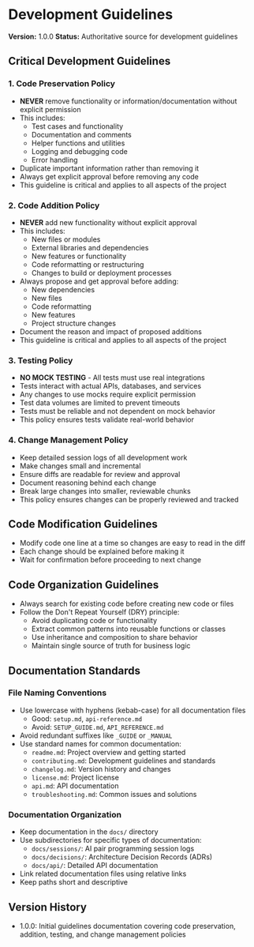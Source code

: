 # Development Guidelines

**Version:** 1.0.0
**Status:** Authoritative source for development guidelines

## Critical Development Guidelines

### 1. Code Preservation Policy
- **NEVER** remove functionality or information/documentation without explicit permission
- This includes:
  - Test cases and functionality
  - Documentation and comments
  - Helper functions and utilities
  - Logging and debugging code
  - Error handling
- Duplicate important information rather than removing it
- Always get explicit approval before removing any code
- This guideline is critical and applies to all aspects of the project

### 2. Code Addition Policy
- **NEVER** add new functionality without explicit approval
- This includes:
  - New files or modules
  - External libraries and dependencies
  - New features or functionality
  - Code reformatting or restructuring
  - Changes to build or deployment processes
- Always propose and get approval before adding:
  - New dependencies
  - New files
  - Code reformatting
  - New features
  - Project structure changes
- Document the reason and impact of proposed additions
- This guideline is critical and applies to all aspects of the project

### 3. Testing Policy
- **NO MOCK TESTING** - All tests must use real integrations
- Tests interact with actual APIs, databases, and services
- Any changes to use mocks require explicit permission
- Test data volumes are limited to prevent timeouts
- Tests must be reliable and not dependent on mock behavior
- This policy ensures tests validate real-world behavior

### 4. Change Management Policy
- Keep detailed session logs of all development work
- Make changes small and incremental
- Ensure diffs are readable for review and approval
- Document reasoning behind each change
- Break large changes into smaller, reviewable chunks
- This policy ensures changes can be properly reviewed and tracked

## Code Modification Guidelines
- Modify code one line at a time so changes are easy to read in the diff
- Each change should be explained before making it
- Wait for confirmation before proceeding to next change

## Code Organization Guidelines
- Always search for existing code before creating new code or files
- Follow the Don't Repeat Yourself (DRY) principle:
  - Avoid duplicating code or functionality
  - Extract common patterns into reusable functions or classes
  - Use inheritance and composition to share behavior
  - Maintain single source of truth for business logic

## Documentation Standards

### File Naming Conventions
- Use lowercase with hyphens (kebab-case) for all documentation files
  - Good: `setup.md`, `api-reference.md`
  - Avoid: `SETUP_GUIDE.md`, `API_REFERENCE.md`
- Avoid redundant suffixes like `_GUIDE` or `_MANUAL`
- Use standard names for common documentation:
  - `readme.md`: Project overview and getting started
  - `contributing.md`: Development guidelines and standards
  - `changelog.md`: Version history and changes
  - `license.md`: Project license
  - `api.md`: API documentation
  - `troubleshooting.md`: Common issues and solutions

### Documentation Organization
- Keep documentation in the `docs/` directory
- Use subdirectories for specific types of documentation:
  - `docs/sessions/`: AI pair programming session logs
  - `docs/decisions/`: Architecture Decision Records (ADRs)
  - `docs/api/`: Detailed API documentation
- Link related documentation files using relative links
- Keep paths short and descriptive

## Version History
- 1.0.0: Initial guidelines documentation covering code preservation, addition, testing, and change management policies
